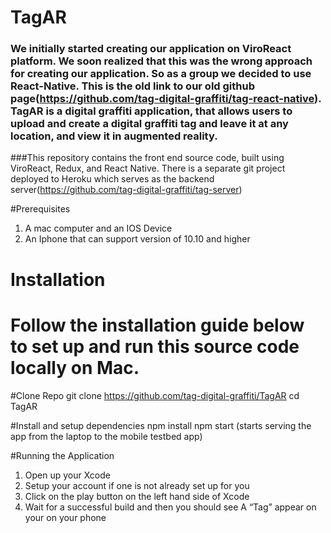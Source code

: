 # TagAR

### We initially started creating our application on ViroReact platform. We soon realized that this was the wrong approach for creating our application. So as a group we decided to use React-Native. This is the old link to our old github page(https://github.com/tag-digital-graffiti/tag-react-native). TagAR is a digital graffiti application, that allows users to upload and create a digital graffiti tag and leave it at any location, and view it in augmented reality.



###This repository contains the front end source code, built using ViroReact, Redux, and React Native. There is a separate git project deployed to Heroku which serves as the backend server(https://github.com/tag-digital-graffiti/tag-server)

#Prerequisites 
1. A mac computer and an IOS Device 
2. An Iphone that can support version of 10.10 and higher  

# Installation 
# Follow the installation guide below to set up and run this source code locally on Mac.

#Clone Repo
git clone https://github.com/tag-digital-graffiti/TagAR cd TagAR

#Install and setup dependencies
npm install npm start (starts serving the app from the laptop to the mobile testbed app)

#Running the Application 
1. Open up your Xcode 
2. Setup your account if one is not already set up for you
3. Click on the play button on the left hand side of Xcode 
4. Wait for a successful build and then you should see A “Tag”  appear on your on your phone 
 
 

